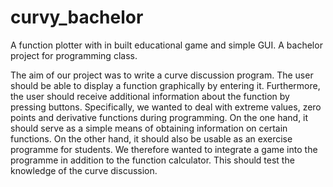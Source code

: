 # curvy_bachelor
A function plotter with in built educational game and simple GUI. A bachelor project for programming class.

The aim of our project was to write a curve discussion program. The user should be able to display a function graphically by entering it. Furthermore, the user should receive additional information about the function by pressing buttons. Specifically, we wanted to deal with extreme values, zero points and derivative functions during programming.  On the one hand, it should serve as a simple means of obtaining information on certain functions. On the other hand, it should also be usable as an exercise programme for students. We therefore wanted to integrate a game into the programme in addition to the function calculator. This should test the knowledge of the curve discussion.
